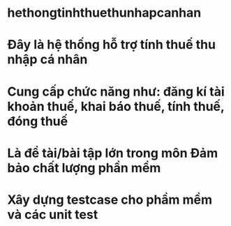 # hethongtinhthuethunhapcanhan
# Đây là hệ thống hỗ trợ tính thuế thu nhập cá nhân
# Cung cấp chức năng như: đăng kí tài khoản thuế, khai báo thuế, tính thuế, đóng thuế
# Là đề tài/bài tập lớn trong môn Đảm bảo chất lượng phần mềm
# Xây dựng testcase cho phầm mềm và các unit test
